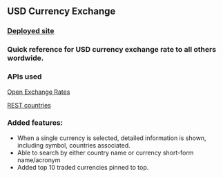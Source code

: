 ## USD Currency Exchange

### [Deployed site](https://kyle-currency.netlify.app)

### Quick reference for USD currency exchange rate to all others wordwide.

### APIs used

[Open Exchange Rates](https://openexchangerates.org)

[REST countries](https://restcountries.eu)

### Added features:

- When a single currency is selected, detailed information is shown, including symbol, countries associated.
- Able to search by either country name or currency short-form name/acronym
- Added top 10 traded currencies pinned to top.

